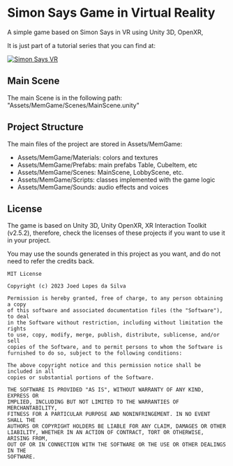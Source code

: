# Simon Says Game in Virtual Reality

A simple game based on Simon Says in VR using Unity 3D, OpenXR, 

It is just part of a tutorial series that you can find at:

[![Simon Says VR](http://img.youtube.com/vi/tHpijO3kkJw/0.jpg)](https://www.youtube.com/watch?v=tHpijO3kkJw)


## Main Scene

The main Scene is in the following path:
    "Assets/MemGame/Scenes/MainScene.unity"

## Project Structure

The main files of the project are stored in Assets/MemGame:
- Assets/MemGame/Materials: colors and textures
- Assets/MemGame/Prefabs: main prefabs Table, CubeItem, etc
- Assets/MemGame/Scenes: MainScene, LobbyScene, etc.
- Assets/MemGame/Scripts: classes implemented with the game logic
- Assets/MemGame/Sounds: audio effects and voices


## License

The game is based on Unity 3D, Unity OpenXR, XR Interaction Toolkit (v2.5.2), therefore, check the licenses of these projects if you want to use it in your project.

You may use the sounds generated in this project as you want, and do not need to refer the credits back.

```
MIT License

Copyright (c) 2023 Joed Lopes da Silva

Permission is hereby granted, free of charge, to any person obtaining a copy
of this software and associated documentation files (the "Software"), to deal
in the Software without restriction, including without limitation the rights
to use, copy, modify, merge, publish, distribute, sublicense, and/or sell
copies of the Software, and to permit persons to whom the Software is
furnished to do so, subject to the following conditions:

The above copyright notice and this permission notice shall be included in all
copies or substantial portions of the Software.

THE SOFTWARE IS PROVIDED "AS IS", WITHOUT WARRANTY OF ANY KIND, EXPRESS OR
IMPLIED, INCLUDING BUT NOT LIMITED TO THE WARRANTIES OF MERCHANTABILITY,
FITNESS FOR A PARTICULAR PURPOSE AND NONINFRINGEMENT. IN NO EVENT SHALL THE
AUTHORS OR COPYRIGHT HOLDERS BE LIABLE FOR ANY CLAIM, DAMAGES OR OTHER
LIABILITY, WHETHER IN AN ACTION OF CONTRACT, TORT OR OTHERWISE, ARISING FROM,
OUT OF OR IN CONNECTION WITH THE SOFTWARE OR THE USE OR OTHER DEALINGS IN THE
SOFTWARE.
```
